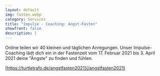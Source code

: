 ```yaml
---
layout: default
img: fasten.webp
category: Services
title: "Impulse - Coaching: Angst-Fasten"
showfront: false
description: |
---
```


Online teilen wir 40 kleinen und täglichen Anregungen. Unser Impulse-Coaching lädt dich ein in der Fastenzeit vom 17. Februar 2021 bis 3. April 2021 deine "Ängste" zu finden und fühlen.

[https://turtletrafo.de/angstfasten2021](/angstfasten2021)
